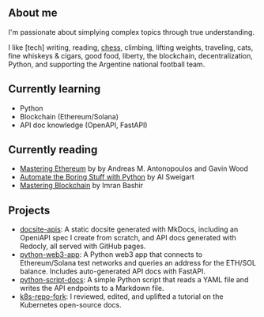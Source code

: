 ## About me

I'm passionate about simplying complex topics through true understanding.

I like [tech] writing, reading, [chess](https://www.chess.com/member/nicojillo/stats/blitz?days=0), climbing, lifting weights, traveling, cats, fine whiskeys & cigars, good food, liberty, the blockchain, decentralization, Python, and supporting the Argentine national football team.



## Currently learning

- Python
- Blockchain (Ethereum/Solana)
- API doc knowledge (OpenAPI, FastAPI)

## Currently reading

- [Mastering Ethereum](https://github.com/ethereumbook/ethereumbook) by by Andreas M. Antonopoulos and Gavin Wood
- [Automate the Boring Stuff with Python](https://www.amazon.com/Automate-Boring-Stuff-Python-3rd/dp/1718503407) by Al Sweigart
- [Mastering Blockchain](https://www.amazon.com/Mastering-Blockchain-technical-blockchain-cryptography/) by Imran Bashir

## Projects

- [docsite-apis](https://github.com/nicoalba/docsite-apis): A static docsite generated with MkDocs, including an OpeniAPI spec I create from scratch, and API docs generated with Redocly, all served with GitHub pages.
- [python-web3-app](https://github.com/nicoalba/python-web3-app): A Python web3 app that connects to Ethereum/Solana test networks and queries an address for the ETH/SOL balance. Includes auto-generated API docs with FastAPI.
- [python-script-docs](https://github.com/nicoalba/python-script-docs): A simple Python script that reads a YAML file and writes the API endpoints to a Markdown file.
- [k8s-repo-fork](https://github.com/nicoalba/k8s-repo-fork/pull/1): I reviewed, edited, and uplifted a tutorial on the Kubernetes open-source docs.
